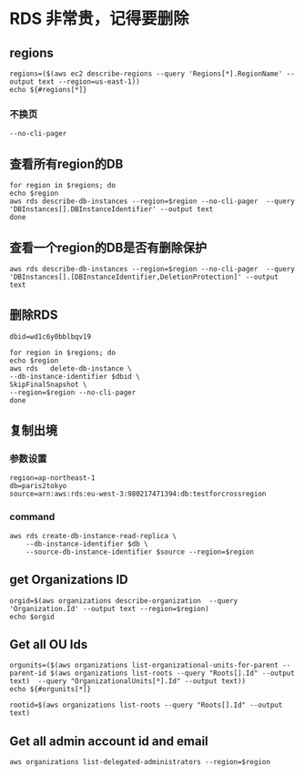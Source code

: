 # RDS 非常贵，记得要删除

## regions
```
regions=($(aws ec2 describe-regions --query 'Regions[*].RegionName' --output text --region=us-east-1))
echo ${#regions[*]}
```
### 不换页
```
--no-cli-pager
```
## 查看所有region的DB
```
for region in $regions; do
echo $region
aws rds describe-db-instances --region=$region --no-cli-pager  --query 'DBInstances[].DBInstanceIdentifier' --output text 
done
```
## 查看一个region的DB是否有删除保护
```
aws rds describe-db-instances --region=$region --no-cli-pager  --query 'DBInstances[].[DBInstanceIdentifier,DeletionProtection]' --output text
```
## 删除RDS
```
dbid=wd1c6y0bblbqv19
```
```
for region in $regions; do
echo $region
aws rds   delete-db-instance \
--db-instance-identifier $dbid \
SkipFinalSnapshot \
--region=$region --no-cli-pager
done
```

## 复制出境
### 参数设置
```
region=ap-northeast-1
db=paris2tokyo
source=arn:aws:rds:eu-west-3:980217471394:db:testforcrossregion
```
### command
```
aws rds create-db-instance-read-replica \
    --db-instance-identifier $db \
    --source-db-instance-identifier $source --region=$region
```
## get Organizations ID
```
orgid=$(aws organizations describe-organization  --query 'Organization.Id' --output text --region=$region)
echo $orgid
```
## Get all OU Ids
```
orgunits=($(aws organizations list-organizational-units-for-parent --parent-id $(aws organizations list-roots --query "Roots[].Id" --output text)  --query "OrganizationalUnits[*].Id" --output text))
echo ${#orgunits[*]}
```
```
rootid=$(aws organizations list-roots --query "Roots[].Id" --output text)
```
## Get all admin account id and email
```
aws organizations list-delegated-administrators --region=$region 
```
